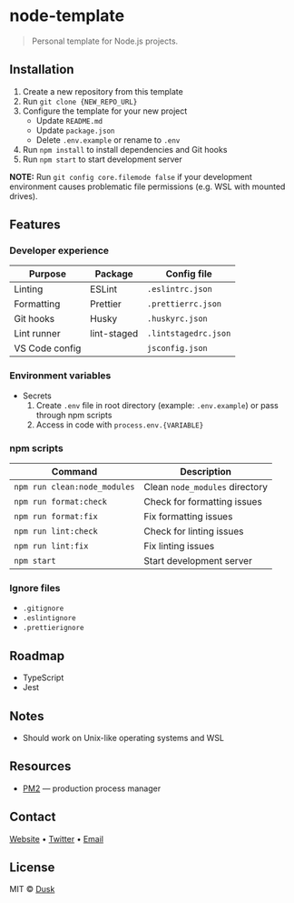 # node-template

> Personal template for Node.js projects.

## Installation

1. Create a new repository from this template
2. Run `git clone {NEW_REPO_URL}`
3. Configure the template for your new project
   - Update `README.md`
   - Update `package.json`
   - Delete `.env.example` or rename to `.env`
4. Run `npm install` to install dependencies and Git hooks
5. Run `npm start` to start development server

**NOTE:** Run `git config core.filemode false` if your development environment causes problematic file permissions (e.g. WSL with mounted drives).

## Features

### Developer experience

| Purpose        | Package     | Config file          |
| -------------- | ----------- | -------------------- |
| Linting        | ESLint      | `.eslintrc.json`     |
| Formatting     | Prettier    | `.prettierrc.json`   |
| Git hooks      | Husky       | `.huskyrc.json`      |
| Lint runner    | lint-staged | `.lintstagedrc.json` |
| VS Code config |             | `jsconfig.json`      |

### Environment variables

- Secrets
  1. Create `.env` file in root directory (example: `.env.example`) or pass through npm scripts
  2. Access in code with `process.env.{VARIABLE}`

### npm scripts

| Command                      | Description                    |
| ---------------------------- | ------------------------------ |
| `npm run clean:node_modules` | Clean `node_modules` directory |
| `npm run format:check`       | Check for formatting issues    |
| `npm run format:fix`         | Fix formatting issues          |
| `npm run lint:check`         | Check for linting issues       |
| `npm run lint:fix`           | Fix linting issues             |
| `npm start`                  | Start development server       |

### Ignore files

- `.gitignore`
- `.eslintignore`
- `.prettierignore`

## Roadmap

- TypeScript
- Jest

## Notes

- Should work on Unix-like operating systems and WSL

## Resources

- [PM2](https://github.com/Unitech/pm2) — production process manager

## Contact

[Website](https://dusktrades.com) • [Twitter](https://twitter.com/dusktrades) • [Email](mailto:dusktrades@protonmail.com)

## License

MIT © [Dusk](https://dusktrades.com)
